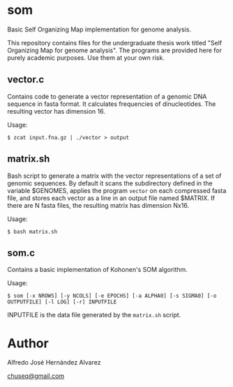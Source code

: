 # som
Basic Self Organizing Map implementation for genome analysis.

This repository contains files for the undergraduate thesis work titled "Self Organizing Map for genome analysis". The programs are provided here for purely academic purposes. Use them at your own risk. 

## vector.c
Contains code to generate a vector representation of a genomic DNA sequence in fasta format. It calculates frequencies of dinucleotides. The resulting vector has dimension 16.

Usage:

```
$ zcat input.fna.gz | ./vector > output
```

## matrix.sh
Bash script to generate a matrix with the vector representations of a set of genomic sequences. By default it scans the subdirectory defined in the variable $GENOMES, applies the program  `vector` on each compressed fasta file, and stores each vector as a line in an output file named $MATRIX. If there are N fasta files, the resulting matrix has dimension Nx16.

Usage:
```
$ bash matrix.sh
```

## som.c
Contains a basic implementation of Kohonen's SOM algorithm.

Usage:
```
$ som [-x NROWS] [-y NCOLS] [-e EPOCHS] [-a ALPHA0] [-s SIGMA0] [-o OUTPUTFILE] [-l LOG] [-r] INPUTFILE
```
INPUTFILE is the data file generated by the `matrix.sh` script.

# Author
Alfredo José Hernández Alvarez

chuseq@gmail.com
